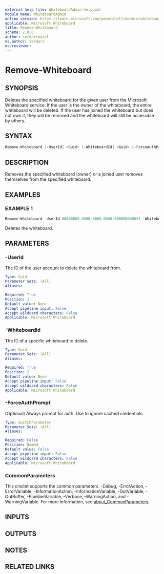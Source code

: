```yaml
---
external help file: WhiteboardAdmin-help.xml
Module Name: WhiteboardAdmin
online version: https://learn.microsoft.com/powershell/module/whiteboard/remove-whiteboard
applicable: Microsoft Whiteboard
title: Remove-Whiteboard
schema: 2.0.0
author: serdarsoysal
ms.author: serdars
ms.reviewer:
---
```


# Remove-Whiteboard

## SYNOPSIS

Deletes the specified whiteboard for the given user from the Microsoft Whiteboard service. If the user is the owner of the whiteboard, the entire whiteboard will be deleted. If the user has joined the whiteboard but does not own it, they will be removed and the whiteboard will still be accessible by others.

## SYNTAX

```powershell
Remove-Whiteboard [-UserId] <Guid> [-WhiteboardId] <Guid> [-ForceAuthPrompt] [<CommonParameters>]
```

## DESCRIPTION

Removes the specified whiteboard (owner) or a joined user removes themselves from the specified whiteboard.

## EXAMPLES

### EXAMPLE 1

```powershell
Remove-Whiteboard -UserId 00000000-0000-0000-0000-000000000001 -WhiteboardId 00000000-0000-0000-0000-000000000002
```

Deletes the whiteboard.

## PARAMETERS

### -UserId

The ID of the user account to delete the whiteboard from.

```yaml
Type: Guid
Parameter Sets: (All)
Aliases:

Required: True
Position: 1
Default value: None
Accept pipeline input: False
Accept wildcard characters: False
Applicable: Microsoft Whiteboard
```

### -WhiteboardId

The ID of a specific whiteboard to delete.

```yaml
Type: Guid
Parameter Sets: (All)
Aliases:

Required: True
Position: 2
Default value: None
Accept pipeline input: False
Accept wildcard characters: False
Applicable: Microsoft Whiteboard
```

### -ForceAuthPrompt

(Optional) Always prompt for auth. Use to ignore cached credentials.

```yaml
Type: SwitchParameter
Parameter Sets: (All)
Aliases:

Required: False
Position: Named
Default value: False
Accept pipeline input: False
Accept wildcard characters: False
Applicable: Microsoft Whiteboard
```

### CommonParameters

This cmdlet supports the common parameters: -Debug, -ErrorAction, -ErrorVariable, -InformationAction, -InformationVariable, -OutVariable, -OutBuffer, -PipelineVariable, -Verbose, -WarningAction, and -WarningVariable. For more information, see [about_CommonParameters](https://go.microsoft.com/fwlink/p/?LinkID=113216).

## INPUTS

## OUTPUTS

## NOTES

## RELATED LINKS
